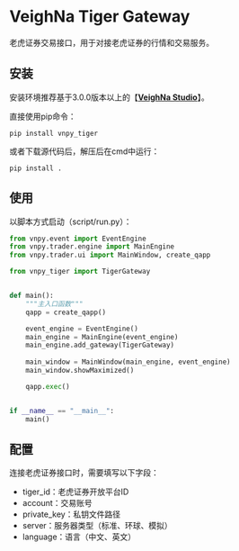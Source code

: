 # VeighNa Tiger Gateway

老虎证券交易接口，用于对接老虎证券的行情和交易服务。

## 安装

安装环境推荐基于3.0.0版本以上的【[**VeighNa Studio**](https://www.vnpy.com)】。

直接使用pip命令：

```
pip install vnpy_tiger
```

或者下载源代码后，解压后在cmd中运行：

```
pip install .
```

## 使用

以脚本方式启动（script/run.py）：

```python
from vnpy.event import EventEngine
from vnpy.trader.engine import MainEngine
from vnpy.trader.ui import MainWindow, create_qapp

from vnpy_tiger import TigerGateway


def main():
    """主入口函数"""
    qapp = create_qapp()

    event_engine = EventEngine()
    main_engine = MainEngine(event_engine)
    main_engine.add_gateway(TigerGateway)
    
    main_window = MainWindow(main_engine, event_engine)
    main_window.showMaximized()

    qapp.exec()


if __name__ == "__main__":
    main()
```

## 配置

连接老虎证券接口时，需要填写以下字段：

- tiger_id：老虎证券开放平台ID
- account：交易账号
- private_key：私钥文件路径
- server：服务器类型（标准、环球、模拟）
- language：语言（中文、英文）
